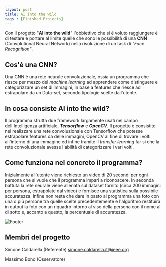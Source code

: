 ```yaml
---
layout: post
title: AI into the wild
tags : [Finished Projects]
---
```


Con il progetto "**AI into the wild**" l'obbiettivo che si è voluto raggiungere è di testare e portare al limite quelle che sono le possibilità di una **CNN** (Convolutional Neural Network) nella risoluzione di un task di *"Face Recognition"*.

## Cos'è una CNN?

Una CNN è una rete neurale convoluzionale, ossia un programma che riesce per mezzo del *machine learning* ad apprendere come distinguere e categorizzare un set di immagini, in base a features che riesce ad estrapolare da un Data-set, secondo tipologie scelte dall'utente. 

## In cosa consiste **AI into the wild**?

Il programma sfrutta due framework largamente usati nel campo dell'Intelligenza artificiale, ***Tensorflow*** e ***OpenCV***.
Il progetto è consistito nel realizzare una rete convoluzionale con Tensorflow che potesse estrapolare features da delle immagini, OpenCV al fine di trovare i volti all'interno di una immagine ed infine tramite il *transfer learning* far si che la rete convoluzionale avesse l'abilità di categorizzare i vari volti.

## Come funziona nel concreto il programma?

Inizialmente all'utente viene richiesto un video di 20 secondi per ogni persona che si vuole che il programma impari a riconoscere. In seconda battuta la rete neurale viene allenata sul dataset fornito (circa 200 immagini per persona, estrapolate dal video) e fornisce una statistica sulla possibile accuratezza. Infine non resta che dare in pasto al programma una foto con una o più persone tra quelle scelte precedentemente e l'algoritmo restituirà in output la foto con un riquadro intorno al viso della persona con il nome al di sotto e, accanto a questo, la percentuale di accuratezza.



![Footer](/images/AI_into_the_wild.png)

## Membri del progetto

Simone Caldarella (Referente) 
<simone.caldarella.it@ieee.org>

Massimo Bono (Osservatore)
